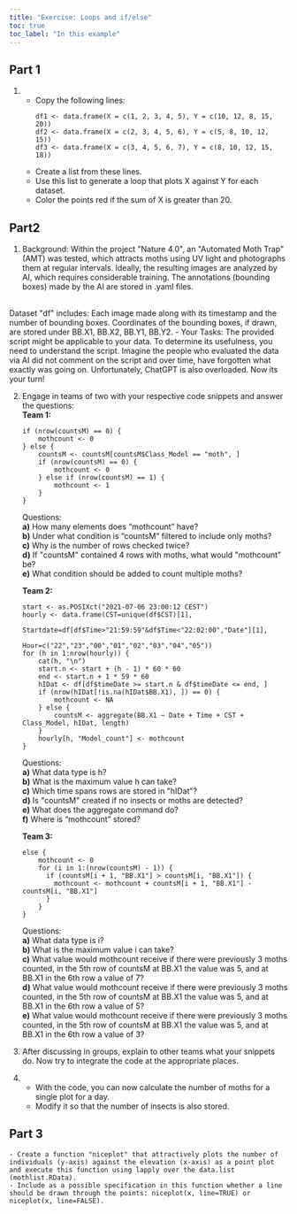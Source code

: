 ```yaml
---
title: "Exercise: Loops and if/else"
toc: true
toc_label: "In this example"
---
```

## Part 1
1. - Copy the following lines:
      ```
      df1 <- data.frame(X = c(1, 2, 3, 4, 5), Y = c(10, 12, 8, 15, 20))
      df2 <- data.frame(X = c(2, 3, 4, 5, 6), Y = c(5, 8, 10, 12, 15))
      df3 <- data.frame(X = c(3, 4, 5, 6, 7), Y = c(8, 10, 12, 15, 18))
      ```
   - Create a list from these lines.
   - Use this list to generate a loop that plots X against Y for each dataset.
   - Color the points red if the sum of X is greater than 20.

## Part2
1. Background: Within the project "Nature 4.0", an "Automated Moth Trap" (AMT) was tested, which attracts moths using UV light and photographs them at regular intervals. Ideally, the resulting images are analyzed by AI, which requires considerable training. The annotations (bounding boxes) made by the AI are stored in .yaml files. <br/>
<br/>
   Dataset "df" includes: Each image made along with its timestamp and the number of bounding boxes. Coordinates of the bounding boxes, if drawn, are stored under BB.X1, BB.X2, BB.Y1, BB.Y2.
   - Your Tasks: The provided script might be applicable to your data. To determine its usefulness, you need to understand the script. Imagine the people who evaluated the data via AI did not comment on the script and over time, have forgotten what exactly was going on. Unfortunately, ChatGPT is also overloaded. Now its your turn!

2. Engage in teams of two with your respective code snippets and answer the questions:<br/>
      **Team 1:**
      ```
      if (nrow(countsM) == 0) {
          mothcount <- 0
      } else {
          countsM <- countsM[countsM$Class_Model == "moth", ]
          if (nrow(countsM) == 0) {
              mothcount <- 0
          } else if (nrow(countsM) == 1) {
              mothcount <- 1
          }
      }
      ```
      Questions:<br/>
      **a)** How many elements does “mothcount” have?<br/>
      **b)** Under what condition is “countsM” filtered to include only moths?<br/>
      **c)** Why is the number of rows checked twice?<br/>
      **d)** If "countsM" contained 4 rows with moths, what would "mothcount" be?<br/>
      **e)** What condition should be added to count multiple moths?

      **Team 2:**
      ```
      start <- as.POSIXct("2021-07-06 23:00:12 CEST")
      hourly <- data.frame(CST=unique(df$CST)[1],
                           Startdate=df[df$Time>"21:59:59"&df$Time<"22:02:00","Date"][1],
                           Hour=c("22","23","00","01","02","03","04","05"))
      for (h in 1:nrow(hourly)) {
          cat(h, "\n")
          start.n <- start + (h - 1) * 60 * 60
          end <- start.n + 1 * 59 * 60
          hIDat <- df[df$timeDate >= start.n & df$timeDate <= end, ]
          if (nrow(hIDat[!is.na(hIDat$BB.X1), ]) == 0) {
              mothcount <- NA
          } else {
              countsM <- aggregate(BB.X1 ~ Date + Time + CST + Class_Model, hIDat, length)
          }
          hourly[h, "Model_count"] <- mothcount
      }
      ```
      Questions:<br/>
      **a)** What data type is h?<br/>
      **b)** What is the maximum value h can take?<br/>
      **c)** Which time spans rows are stored in "hIDat"?<br/>
      **d)** Is "countsM" created if no insects or moths are detected?<br/>
      **e)** What does the aggregate command do?<br/>
      **f)** Where is “mothcount” stored?

      **Team 3:**
      ```
      else {
          mothcount <- 0
          for (i in 1:(nrow(countsM) - 1)) {
            if (countsM[i + 1, "BB.X1"] > countsM[i, "BB.X1"]) {
              mothcount <- mothcount + countsM[i + 1, "BB.X1"] - countsM[i, "BB.X1"]
            }
          }
      }
      ```
      Questions:<br/>
      **a)** What data type is i?<br/>
      **b)** What is the maximum value i can take?<br/>
      **c)** What value would mothcount receive if there were previously 3 moths counted, in the 5th row of countsM at BB.X1 the value was 5, and at BB.X1 in the 6th row a value of 7?<br/>
      **d)** What value would mothcount receive if there were previously 3 moths counted, in the 5th row of countsM at BB.X1 the value was 5, and at BB.X1 in the 6th row a value of 5?<br/>
      **e)** What value would mothcount receive if there were previously 3 moths counted, in the 5th row of countsM at BB.X1 the value was 5, and at BB.X1 in the 6th row a value of 3?

4. After discussing in groups, explain to other teams what your snippets do. Now try to integrate the code at the appropriate places.

5. - With the code, you can now calculate the number of moths for a single plot for a day.
   - Modify it so that the number of insects is also stored.

## Part 3

    - Create a function "niceplot" that attractively plots the number of individuals (y-axis) against the elevation (x-axis) as a point plot and execute this function using lapply over the data.list (mothlist.RData).
    - Include as a possible specification in this function whether a line should be drawn through the points: niceplot(x, line=TRUE) or niceplot(x, line=FALSE).